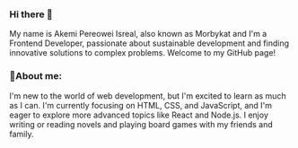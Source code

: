 ### Hi there 👋
My name is Akemi Pereowei Isreal, also known as Morbykat and I'm a Frontend Developer, passionate about sustainable development and finding innovative solutions to complex problems. Welcome to my GitHub page!

### 💫About me:
I'm new to the world of web development, but I'm excited to learn as much as I can. I'm currently focusing on HTML, CSS, and JavaScript, and I'm eager to explore more advanced topics like React and Node.js. I enjoy writing or reading novels and playing board games with my friends and family.
<!--
**Morbykat/Morbykat** is a ✨ _special_ ✨ repository because its `README.md` (this file) appears on your GitHub profile.

Here are some ideas to get you started:

- 🔭 I’m currently working on ...
- 🌱 I’m currently learning ...
- 👯 I’m looking to collaborate on ...
- 🤔 I’m looking for help with ...
- 💬 Ask me about ...
- 📫 How to reach me: ...
- 😄 Pronouns: ...
- ⚡ Fun fact: ...
-->
